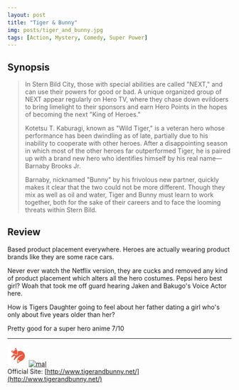 ```yaml
---
layout: post
title: "Tiger & Bunny"
img: posts/tiger_and_bunny.jpg 
tags: [Action, Mystery, Comedy, Super Power]
---
```


## Synopsis
>In Stern Bild City, those with special abilities are called "NEXT," and can use their powers for good or bad. A unique organized group of NEXT appear regularly on Hero TV, where they chase down evildoers to bring limelight to their sponsors and earn Hero Points in the hopes of becoming the next "King of Heroes."
>
>Kotetsu T. Kaburagi, known as "Wild Tiger," is a veteran hero whose performance has been dwindling as of late, partially due to his inability to cooperate with other heroes. After a disappointing season in which most of the other heroes far outperformed Tiger, he is paired up with a brand new hero who identifies himself by his real name—Barnaby Brooks Jr.
>
>Barnaby, nicknamed "Bunny" by his frivolous new partner, quickly makes it clear that the two could not be more different. Though they mix as well as oil and water, Tiger and Bunny must learn to work together, both for the sake of their careers and to face the looming threats within Stern Bild.

## Review
Based product placement everywhere. Heroes are actually wearing product brands like they are some race cars.

Never ever watch the Netflix version, they are cucks and removed any kind of product placement which alters all the hero costumes. Pepsi hero best girl? Woah that took me off guard hearing Jaken and Bakugo's Voice Actor here.

How is Tigers Daughter going to feel about her father dating a girl who's only about five years older than her?
   
Pretty good for a super hero anime 7/10

---

[![kitsu](..\assets\img\kitsu.png)](https://kitsu.io/anime/tiger-bunny)[![mal](..\assets\img\mal.ico)](https://myanimelist.net/anime/9941/Tiger___Bunny)  
Official Site: [http://www.tigerandbunny.net/](http://www.tigerandbunny.net/)